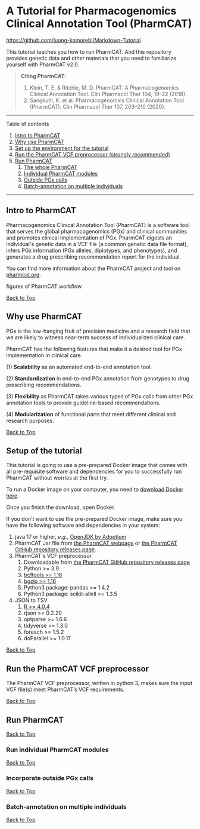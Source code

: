 # A Tutorial for Pharmacogenomics Clinical Annotation Tool (PharmCAT)

<div id='pageTop'/> 

https://github.com/luong-komorebi/Markdown-Tutorial

This tutorial teaches you how to run PharmCAT. And this repository provides genetic data and other materials that you need to familiarize yourself with PharmCAT v2.0.

> **Citing PharmCAT**: 
> 1. Klein, T. E. & Ritchie, M. D. PharmCAT: A Pharmacogenomics Clinical Annotation Tool. Clin Pharmacol Ther 104, 19–22 (2018).
> 2. Sangkuhl, K. et al. Pharmacogenomics Clinical Annotation Tool (PharmCAT). Clin Pharmacol Ther 107, 203–210 (2020).

*******
Table of contents
1. [Intro to PharmCAT](#introToPharmcat)
2. [Why use PharmCAT](#whyPhramcat)
3. [Set up the environment for the tutorial](#setupEnv)
4. [Run the PharmCAT VCF preprocessor (strongly recommended)](#vcfPreprocessor)
5. [Run PharmCAT](#runPharmcat)
   1. [The whole PharmCAT](#runPharmcat)
   2. [Individual PharmCAT modules](#individualModule)
   3. [Outside PGx calls](#outsideCall)
   4. [Batch-annotation on multiple individuals](#batchAnalysis)
*******

<div id='introToPharmcat'/> 

## Intro to PharmCAT 

Pharmacogenomics Clinical Annotation Tool (PharmCAT) is a software tool that serves the global pharmacogenomics (PGx) and clinical communities and promotes clinical implementation of PGx. PharmCAT digests an individual's genetic data in a VCF file (a common genetic data file format), infers PGx information (PGx alleles, diplotypes, and phenotypes), and generates a drug prescribing recommendation report for the individual. 


You can find more information about the PharmCAT project and tool on [pharmcat.org](https://pharmcat.org/).


figures of PharmCAT workflow

[Back to Top](#pageTop)
<div id='whyPhramcat'/> 

## Why use PharmCAT

PGx is the low-hanging fruit of precision medicine and a research field that we are likely to witness near-term success of individualized clinical care. 

PharmCAT has the following features that make it a desired tool for PGx implementation in clinical care. 

(1) **Scalability** as an automated end-to-end annotation tool.

(2) **Standardization** in end-to-end PGx annotation from genotypes to drug prescribing recommendations. 

(3) **Flexibility** as PharmCAT takes various types of PGx calls from other PGx annotation tools to provide guideline-based recommendations.

(4) **Modularization** of functional parts that meet different clinical and research purposes.

[Back to Top](#pageTop)
<div id='setupEnv'/> 

## Setup of the tutorial

This tutorial is going to use a pre-prepared Docker image that comes with all pre-requisite software and dependencies for you to successfully run PharmCAT without worries at the first try. 

To run a Docker image on your computer, you need to [download Docker here](https://docs.docker.com/get-docker/). 

Once you finish the download, open Docker.

If you don't want to use the pre-prepared Docker image, make sure you have the following software and dependencies in your system:
1. java 17 or higher, _e.g._, [OpenJDK by Adoptium](https://adoptium.net)
2. PharmCAT Jar file from [the PharmCAT webpage](https://pharmcat.org/) or [the PharmCAT GitHub repository releases page](https://github.com/PharmGKB/PharmCAT/releases/latest).
3. PharmCAT's VCF preprocessor
   1. Downloadable from [the PharmCAT GitHub repository releases page](https://github.com/PharmGKB/PharmCAT/releases/latest)
   2. Python >= 3.9
   3. [bcftools >= 1.16](http://www.htslib.org/download/)
   4. [bgzip >= 1.16](http://www.htslib.org/download/)
   5. Python3 package: pandas >= 1.4.2
   6. Python3 package: scikit-allell >= 1.3.5
4. JSON to TSV
   1. [R >= 4.0.4](https://www.r-project.org/)
   2. rjson >= 0.2.20
   3. optparse >= 1.6.6
   4. tidyverse >= 1.3.0
   5. foreach >= 1.5.2
   6. doParallel >= 1.0.17

[Back to Top](#pageTop)
<div id='vcfPreprocessor'/> 

## Run the PharmCAT VCF preprocessor

The PharmCAT VCF preprocessor, written in python 3, makes sure the input VCF file(s) meet PharmCAT’s VCF requirements.



[Back to Top](#pageTop)
<div id='runPharmcat'/> 

## Run PharmCAT


[Back to Top](#pageTop)
<div id='individualModule'/> 

### Run individual PharmCAT modules

[Back to Top](#pageTop)
<div id='outsideCalls'/> 

### Incorporate outside PGx calls

[Back to Top](#pageTop)
<div id='batchAnalysis'/> 

### Batch-annotation on multiple individuals


[Back to Top](#pageTop)

